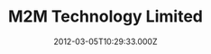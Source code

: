 ---
date: 2012-03-05T10:29:33.000Z
title: M2M Technology Limited
latitude: 51.72418212890625
longitude: 0.44903650879859924
url: http://www.m2mit.uk
category: checkin
---